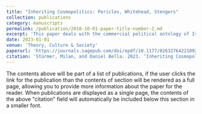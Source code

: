 ```yaml
---
title: "Inheriting Cosmopolitics: Pericles, Whitehead, Stengers"
collection: publications
category: manuscripts
permalink: /publication/2010-10-01-paper-title-number-2.md
excerpt: 'This paper deals with the commercial political ontology of Isabelle Stengers by tracing it through the works of Alfred North Whitehead back to Pericles.'
date: 2023-01-01
venue: 'Theory, Culture & Society'
paperurl: 'https://journals.sagepub.com/doi/epdf/10.1177/02632764221092300'
citation: 'Stürmer, Milan, and Daniel Bella. 2023. ‘Inheriting Cosmopolitics: Pericles, Whitehead, Stengers’. Theory, Culture & Society 40 (3): 3–21. https://doi.org/10.1177/02632764221092300.'
---
```


The contents above will be part of a list of publications, if the user clicks the link for the publication than the contents of section will be rendered as a full page, allowing you to provide more information about the paper for the reader. When publications are displayed as a single page, the contents of the above "citation" field will automatically be included below this section in a smaller font.

